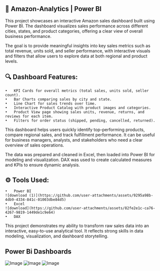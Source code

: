 ## 🛒 Amazon-Analytics | Power BI

This project showcases an interactive Amazon sales dashboard built using Power BI. The dashboard visualizes sales performance across different cities, states, and product categories, offering a clear view of overall business performance.

The goal is to provide meaningful insights into key sales metrics such as total revenue, units sold, and seller performance, with interactive visuals and filters that allow users to explore data at both regional and product levels.

## 🔍 Dashboard Features:
	•	KPI Cards for overall metrics (total sales, units sold, seller count).
	•	Bar Charts comparing sales by city and state.
	•	Line Chart for sales trends over time.
	•	Interactive Product Catalog with product images and categories.
	•	Product View page showing sales units, revenue, returns, and reviews for each item.
	•	Filters for order status (shipped, pending, cancelled, returned).

This dashboard helps users quickly identify top-performing products, compare regional sales, and track fulfillment performance. It can be useful for business managers, analysts, and stakeholders who need a clear overview of sales operations.

The data was prepared and cleaned in Excel, then loaded into Power BI for modeling and visualization. DAX was used to create calculated measures and KPIs to ensure dynamic analysis.

## ⚙️ Tools Used:
	•	Power BI
	![download (1)](https://github.com/user-attachments/assets/9295a98b-4db9-4334-841c-01003dbe84d5)
	•	Excel
	![download](https://github.com/user-attachments/assets/82fe2e1c-ca76-4267-9819-1449de1c9e64)
	•	DAX
This project demonstrates my ability to transform raw sales data into an interactive, easy-to-use analytical tool. It reflects strong skills in data modeling, visualization, and dashboard storytelling.
## Power Bi Dashboards
![Image](https://github.com/user-attachments/assets/923bb044-fff6-4652-be45-e3f6fbc39ad4)
![Image](https://github.com/user-attachments/assets/f4ffe9d2-6957-4aa8-8275-4c20c63f16ec)
![Image](https://github.com/user-attachments/assets/4f6ca737-0e9e-4c81-8212-89490dbb2134)
